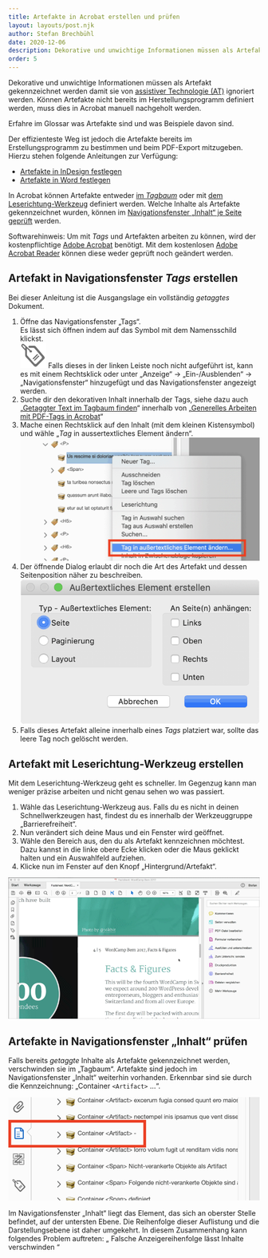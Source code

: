 ```yaml
---
title: Artefakte in Acrobat erstellen und prüfen
layout: layouts/post.njk
author: Stefan Brechbühl
date: 2020-12-06
description: Dekorative und unwichtige Informationen müssen als Artefakt gekennzeichnet werden damit sie von assistiver Technologie (AT) ignoriert werden. Können Artefakte nicht bereits im Herstellungsprogramm definiert werden, muss dies in Acrobat manuell nachgeholt werden.
order: 5
---
```


Dekorative und unwichtige Informationen müssen als Artefakt gekennzeichnet werden damit sie von [assistiver Technologie (AT)](/de/glossary/#assistive-technologie) ignoriert werden. Können Artefakte nicht bereits im Herstellungsprogramm definiert werden, muss dies in Acrobat manuell nachgeholt werden.

<p class="note">
  Erfahre im Glossar was <Link to="/de/glossary/#Artefakt/">Artefakte</Link> sind und was Beispiele
  davon sind.
</p>

Der effizienteste Weg ist jedoch die Artefakte bereits im Erstellungsprogramm zu bestimmen und beim PDF-Export mitzugeben. Hierzu stehen folgende Anleitungen zur Verfügung:

- [Artefakte in InDesign festlegen](/de/basics/indesign/defining-artifacts-in-indesign/)
- [Artefakte in Word festlegen](/de/basics/word/defining-artifacts-in-word/)

In Acrobat können Artefakte entweder [im _Tagbaum_](#artefakt-in-navigationsfenster-tags-erstellen) oder mit [dem Leserichtung-Werkzeug](#artefakt-mit-leserichtung-werkzeug-erstellen) definiert werden. Welche Inhalte als Artefakte gekennzeichnet wurden, können im [Navigationsfenster „Inhalt“ je Seite geprüft](#artefakte-in-navigationsfenster-inhalt-prüfen) werden.

<p class="note">
  Softwarehinweis: Um mit <em>Tags</em> und Artefakten arbeiten zu können, wird der kostenpflichtige 
  <a href="https://acrobat.adobe.com/ch/de/acrobat.html">Adobe Acrobat</a> benötigt. Mit dem
  kostenlosen <a href="https://get.adobe.com/de/reader/">Adobe Acrobat Reader</a> können diese weder
  geprüft noch geändert werden.
</p>

## Artefakt in Navigationsfenster _Tags_ erstellen

Bei dieser Anleitung ist die Ausgangslage ein vollständig _getaggtes_ Dokument.

1. Öffne das Navigationsfenster „Tags“.  
   Es lässt sich öffnen indem auf das Symbol mit dem Namensschild klickst.  
   ![Tag Icon in Acrobat](src/assets/img/tag-icon.png)
   Falls dieses in der linken Leiste noch nicht aufgeführt ist, kann es mit einem Rechtsklick oder unter „Anzeige“ → „Ein-/Ausblenden“ → „Navigationsfenster“ hinzugefügt und das Navigationsfenster angezeigt werden.
2. Suche dir den dekorativen Inhalt innerhalb der Tags, siehe dazu auch „[Getaggter Text im Tagbaum finden](/de/basics/acrobat/general-working-with-pdf-tags-in-acrobat/#getaggter-text-im-tagbaum-finden)“ innerhalb von „[Generelles Arbeiten mit PDF-Tags in Acrobat](/de/basics/acrobat/general-working-with-pdf-tags-in-acrobat/)“
3. Mache einen Rechtsklick auf den Inhalt (mit dem kleinen Kistensymbol) und wähle „_Tag_ in aussertextliches Element ändern“. ![Kontextmenü mit ausgewählter Option „Tag in aussertextliches Element ändern“. Bildschirmfoto aus Acrobat.](src/assets/img/acrobat-tag-in-aussertextliches-element-aendern.png)
4. Der öffnende Dialog erlaubt dir noch die Art des Artefakt und dessen Seitenposition näher zu beschreiben. ![In den Artifact Optionen kann zwischen den Typen „Seite“, „Paginierung“ und „Layout“ unterschieden werden. Zusätzlich stehen vier Optionsfelder der Positionen zur Verfügung: Links, Oben, Rechts und Unten. Bildschirmfoto aus Acrobat.](src/assets/img/acrobat-artefakt-optionen.png)
5. Falls dieses Artefakt alleine innerhalb eines _Tags_ platziert war, sollte das leere Tag noch gelöscht werden.

## Artefakt mit Leserichtung-Werkzeug erstellen

Mit dem Leserichtung-Werkzeug geht es schneller. Im Gegenzug kann man weniger präzise arbeiten und nicht genau sehen wo was passiert.

1. Wähle das Leserichtung-Werkzeug aus. Falls du es nicht in deinen Schnellwerkzeugen hast, findest du es innerhalb der Werkzeuggruppe „Barrierefreiheit“.
2. Nun verändert sich deine Maus und ein Fenster wird geöffnet.
3. Wähle den Bereich aus, den du als Artefakt kennzeichnen möchtest. Dazu kannst in die linke obere Ecke klicken oder die Maus geklickt halten und ein Auswahlfeld aufziehen.
4. Klicke nun im Fenster auf den Knopf „Hintergrund/Artefakt“.

![Wie wird ein Artefakt mithilfe des „Leserichtung-Werkzeugs“ angelegt? Gif-Animation.](src/assets/img/acrobat_artifact2.gif)

## Artefakte in Navigationsfenster „Inhalt“ prüfen

Falls bereits _getaggte_ Inhalte als Artefakte gekennzeichnet werden, verschwinden sie im „Tagbaum“. Artefakte sind jedoch im Navigationsfenster „Inhalt“ weiterhin vorhanden. Erkennbar sind sie durch die Kennzeichnung: „Container `<Artifact>` …“.

![Das Navigationsfenster „Inhalt“ mit einem gekennzeichneten Artifact Container. Bildschirmfoto in Acrobat.](src/assets/img/acrobat-artifact.png)

<p class="note">
  Im Navigationsfenster „Inhalt“ liegt das Element, das sich an oberster Stelle befindet, auf der
  untersten Ebene. Die Reihenfolge dieser Auflistung und die Darstellungsebene ist daher umgekehrt.
  In diesem Zusammenhang kann folgendes Problem auftreten: „
  <Link to="/de/tutorials/general/incorrect-display-order-makes-contents-disappear/">
    Falsche Anzeigereihenfolge lässt Inhalte verschwinden
  </Link>
  “
</p>
